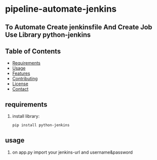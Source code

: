 # pipeline-automate-jenkins
## To Automate Create jenkinsfile And Create Job Use Library python-jenkins
## Table of Contents
- [Requirements](#requirements)
- [Usage](#usage)
- [Features](#features)
- [Contributing](#contributing)
- [License](#license)
- [Contact](#contact)
## requirements
1. install library:
    ```bash
    pip install python-jenkins
    ```
## usage
1. on app.py import your jenkins-url and username&password 
